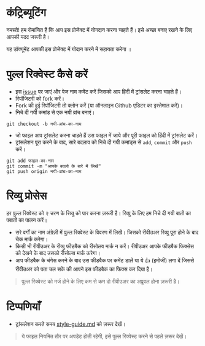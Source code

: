 # कंट्रिब्यूटिंग

नमस्ते! हम रोमांचित हैं कि आप इस प्रोजेक्ट में योगदान करना चाहते हैं। इसे अच्छा बनाए रखने के लिए आपकी मदद जरूरी है। 

यह डॉक्यूमेंट आपकी इस प्रोजेक्ट में योदान करने में सहायता करेगा ।

# पुल्ल रिक्वेस्ट कैसे करें

- इस [issue](https://github.com/gatsbyjs/gatsby-hi/issues/1) पर जाएं और पेज नाम कमेंट करें जिसको आप हिंदी में ट्रांसलेट करना चाहते हैं।
- रिपॉजिटरी को fork करें।
- Fork की हुई रिपॉजिटरी तो क्लोन करें (या ऑनलाइन Github एडिटर का इस्तेमाल करें)।
- निचे दी गयी कमांड से एक नयी ब्रांच बनाएं।
```
git checkout -b नयी-ब्रांच-का-नाम
```
- जो फाइल आप ट्रांसलेट करना चाहते हैं उस फाइल में जाये और पूरी फाइल को हिंदी में ट्रांसलेट करें।
- ट्रांसलेशन पूरा करने के बाद, सारे बदलाव को निचे दी गयी कमांड्स से `add`, `commit` और `push` करें।
```
git add फाइल-का-नाम 
git commit -m "आपके बदलो के बारे में लिखें"
git push origin नयी-ब्रांच-का-नाम
```

# रिव्यु प्रोसेस

हर पुल्ल रिक्वेस्ट को २ चरण के रिव्यु को पार करना ज़रूरी है। रिव्यु के लिए हम निचे दी गयी बातों का पबातों का पालन करें।

- सरे वर्गों का नाम अंग्रेज़ी में पुल्ल रिक्वेस्ट के विवरण में लिखें। जिसको रीवीउअर रिव्यु पूरा होने के बाद चेक मार्क करेगा।
- किसी भी रीवीउअर के रीव्यु फीडबैक को रीसोलव मार्क न करें। रीवीउअर आपके फीडबैक फिक्सेस को देखने के बाद उसको रीसोलव मार्क करेगा।
- आप फीडबैक के चंगेस करने के बाद उस फीडबैक पर कमेंट डालें या ये 👍 (इमोजी) लगा दें जिससे रीवीउअर को पता चल सके की आपने इस फीडबैक का फिक्स कर दिया है।
> पुल्ल रिक्वेस्ट को मर्ज होने के लिए कम से कम दो रीवीउअर का अप्रूवल होना ज़रूरी है।

# टिप्पणियाँ

- ट्रांसलेशन करते समय [style-guide.md](https://github.com/gatsbyjs/gatsby-hi/blob/master/style-guide.md) को ज़रूर देखें।


> ये फाइल नियमित तौर पर अपडेट होती रहेगी, इसे पुल्ल रिक्वेस्ट करने से पहले ज़रूर देखें।

